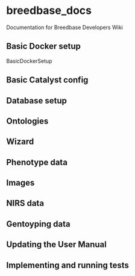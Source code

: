 # breedbase_docs
Documentation for Breedbase Developers Wiki

## Basic Docker setup
BasicDockerSetup

## Basic Catalyst config

## Database setup

## Ontologies

## Wizard

## Phenotype data

## Images

## NIRS data

## Gentoyping data

## Updating the User Manual

## Implementing and running tests
